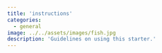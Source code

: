 ```yaml
---
title: 'instructions'
categories:
  - general
image: ../../assets/images/fish.jpg
description: 'Guidelines on using this starter.'
---
```

